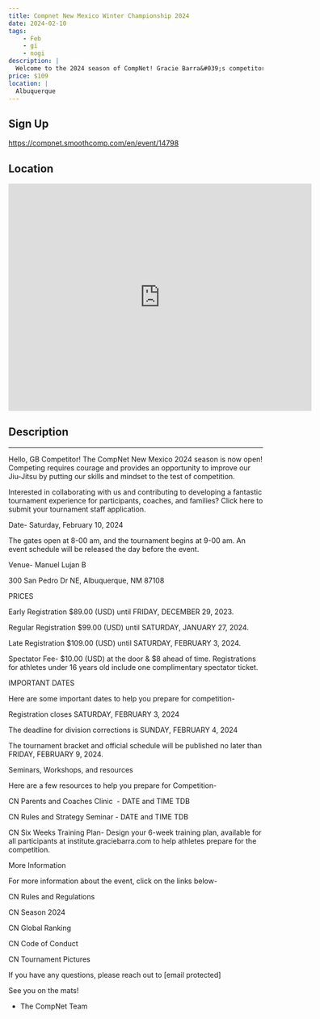 ```yaml
---
title: Compnet New Mexico Winter Championship 2024
date: 2024-02-10
tags:
    - Feb
    - gi 
    - nogi 
description: |
  Welcome to the 2024 season of CompNet! Gracie Barra&#039;s competitors from around the globe will showcase their Jiu-Jitsu expertise and live unforgettable moments in over a hundred tournaments this season
price: $109
location: |
  Albuquerque
---
```

## Sign Up
https://compnet.smoothcomp.com/en/event/14798

## Location
<iframe src="https://www.google.com/maps/embed?pb=!1m18!1m12!1m3!1d12345.6789!2d-106.5744283!3d35.0855141!2m3!1f0!2f0!3f0!3m2!1i1024!2i768!4f13.1!3m3!1m2!1s0x0%3A0x0!2z35.0855141!5e0!3m2!1sen!2sus!4v1234567890" width="600" height="450" style="border:0;" allowfullscreen="" loading="lazy"></iframe>

## Description
______________________________________________________________________________________________


Hello, GB Competitor! The CompNet New Mexico 2024 season is now open! Competing requires courage and provides an opportunity to improve our Jiu-Jitsu by putting our skills and mindset to the test of competition.


Interested in collaborating with us and contributing to developing a fantastic tournament experience for participants, coaches, and families? Click here to submit your tournament staff application.


Date- Saturday, February 10, 2024


The gates open at 8-00 am, and the tournament begins at 9-00 am. An event schedule will be released the day before the event.


Venue- Manuel Lujan B


300 San Pedro Dr NE, Albuquerque, NM 87108


PRICES



Early Registration $89.00 (USD) until FRIDAY, DECEMBER 29, 2023.


Regular Registration $99.00 (USD) until SATURDAY, JANUARY 27, 2024.


Late Registration $109.00 (USD) until SATURDAY, FEBRUARY 3, 2024.


Spectator Fee- $10.00 (USD) at the door & $8 ahead of time. Registrations for athletes under 16 years old include one complimentary spectator ticket.



IMPORTANT DATES


Here are some important dates to help you prepare for competition-



Registration closes SATURDAY, FEBRUARY 3, 2024


The deadline for division corrections is SUNDAY, FEBRUARY 4, 2024


The tournament bracket and official schedule will be published no later than FRIDAY, FEBRUARY 9, 2024.



Seminars, Workshops, and resources


Here are a few resources to help you prepare for Competition-



CN Parents and Coaches Clinic  - DATE and TIME TDB


CN Rules and Strategy Seminar - DATE and TIME TDB


CN Six Weeks Training Plan- Design your 6-week training plan, available for all participants at institute.graciebarra.com to help athletes prepare for the competition.



More Information


For more information about the event, click on the links below-



CN Rules and Regulations


CN Season 2024


CN Global Ranking


CN Code of Conduct


CN Tournament Pictures



If you have any questions, please reach out to [email protected]


See you on the mats!


- The CompNet Team